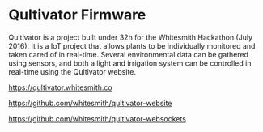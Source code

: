 # Qultivator Firmware

Qultivator is a project built under 32h for the Whitesmith Hackathon (July 2016).
It is a IoT project that allows plants to be individually monitored and taken cared of in real-time.
Several environmental data can be gathered using sensors, and both a light and irrigation system can be controlled in real-time using the Qultivator website.

https://qultivator.whitesmith.co

https://github.com/whitesmith/qultivator-website

https://github.com/whitesmith/qultivator-websockets

